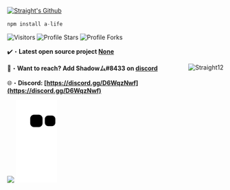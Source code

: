 <a href="https://discord.gg/D6WqzNwf" target="_blank"> <img src="https://cdn.discordapp.com/avatars/944609873822380112/2d7c8032cb3ef85e143a833d8f64ca2d.webp?size=128" alt="Straight's Github"/></a>
```js
npm install a-life
```

<img src="https://komarev.com/ghpvc/?username=Straight12&label=Profile%20Views&color=008042&style=flat&label=Visitors" alt="Visitors"></a>
<img src="https://img.shields.io/badge/dynamic/json?&label=Total%20Stars&color=008042&style=flat&style=for-the-badge&query=%24.stars&url=https://api.github-star-counter.workers.dev/user/Straight12" alt="Profile Stars"></a>
<img src="https://img.shields.io/badge/dynamic/json?&label=Total%20Forks&color=008042&style=flat&style=for-the-badge&query=%24.forks&url=https://api.github-star-counter.workers.dev/user/Stright12" alt="Profile Forks"></a>

✔️・**Latest open source project [None](https://github.com/Straight12)**

📩・**Want to reach? Add Shadowム#8433 on [discord](https://discord.gg/D6WqzNwf)**
</a><img align="right" src="https://github-readme-stats.vercel.app/api/top-langs?username=Straight&count_private=true&hide=procfile&theme=dark&border_color=000000&cache_seconds=1800&layout=compact&langs_count=10&custom_title=Most Used Coding Languages" alt="Straight12" /> </p>
🌐・**Discord: [https://discord.gg/D6WqzNwf](https://discord.gg/D6WqzNwf)**

<a href="https://discord.gg/D6WqzNwf" target="_blank"> <img src="https://discord.c99.nl/widget/theme-2/944609873822380112.png"/></a>
<a href="https://discord.gg/D6WqzNwf" target="_blank"><img src="https://github.com/rafaballerini/rafaballerini/blob/output/github-contribution-grid-snake.svg" alt="sneke"></a>
